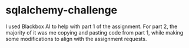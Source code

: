 # sqlalchemy-challenge
I used Blackbox AI to help with part 1 of the assignment.
For part 2, the majority of it was me copying and pasting code from part 1, while making some modifications to align with the assignment requests.
